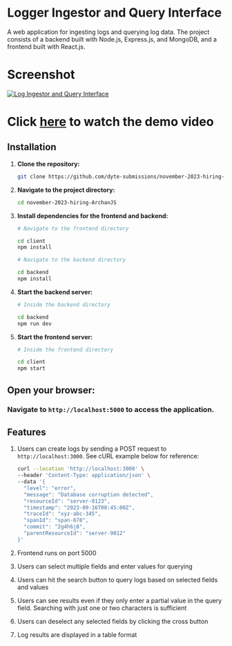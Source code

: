 # Logger Ingestor and Query Interface

A web application for ingesting logs and querying log data. The project consists of a backend built with Node.js, Express.js, and MongoDB, and a frontend built with React.js.

# Screenshot

[![Log Ingestor and Query Interface](https://i.postimg.cc/MKF8Djfm/Screenshot-2023-11-19-at-12-59-09-PM.png)](https://www.youtube.com/watch?v=C1XdaQWdm-M)

# Click [here](https://youtu.be/C1XdaQWdm-M) to watch the demo video

## Installation

1. **Clone the repository:**
   ```bash
   git clone https://github.com/dyte-submissions/november-2023-hiring-ArchanJS.git
2. **Navigate to the project directory:**
   ```bash
   cd november-2023-hiring-ArchanJS
3. **Install dependencies for the frontend and backend:**
   ```bash
   # Navigate to the frontend directory

   cd client
   npm install

   # Navigate to the backend directory

   cd backend
   npm install
2. **Start the backend server:**
   ```bash
   # Inside the backend directory

   cd backend
   npm run dev
2. **Start the frontend server:**
   ```bash
   # Inside the frontend directory
   
   cd client
   npm start

## Open your browser:

### Navigate to `http://localhost:5000` to access the application.

## Features

1. Users can create logs by sending a POST request to `http://localhost:3000`. See cURL example below for reference:

   ```bash
   curl --location 'http://localhost:3000' \
   --header 'Content-Type: application/json' \
   --data '{
     "level": "error",
     "message": "Database corruption detected",
     "resourceId": "server-0123",
     "timestamp": "2023-09-16T00:45:00Z",
     "traceId": "xyz-abc-345",
     "spanId": "span-678",
     "commit": "2g4h6j8",
     "parentResourceId": "server-9012"
   }'
2. Frontend runs on port 5000

3. Users can select multiple fields and enter values for querying

4. Users can hit the search button to query logs based on selected fields and values

5. Users can see results even if they only enter a partial value in the query field. Searching with just one or two characters is sufficient

6. Users can deselect any selected fields by clicking the cross button

7. Log results are displayed in a table format